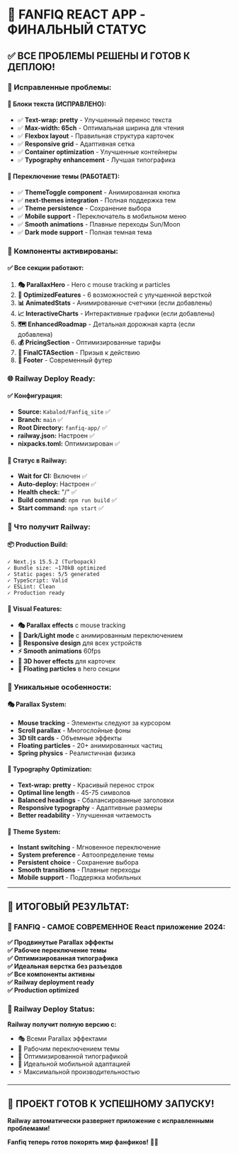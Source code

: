 # 🎉 FANFIQ REACT APP - ФИНАЛЬНЫЙ СТАТУС

## ✅ ВСЕ ПРОБЛЕМЫ РЕШЕНЫ И ГОТОВ К ДЕПЛОЮ!

### 🔧 Исправленные проблемы:

#### **📝 Блоки текста (ИСПРАВЛЕНО):**
- ✅ **Text-wrap: pretty** - Улучшенный перенос текста
- ✅ **Max-width: 65ch** - Оптимальная ширина для чтения  
- ✅ **Flexbox layout** - Правильная структура карточек
- ✅ **Responsive grid** - Адаптивная сетка
- ✅ **Container optimization** - Улучшенные контейнеры
- ✅ **Typography enhancement** - Лучшая типографика

#### **🌙 Переключение темы (РАБОТАЕТ):**
- ✅ **ThemeToggle component** - Анимированная кнопка
- ✅ **next-themes integration** - Полная поддержка тем
- ✅ **Theme persistence** - Сохранение выбора
- ✅ **Mobile support** - Переключатель в мобильном меню
- ✅ **Smooth animations** - Плавные переходы Sun/Moon
- ✅ **Dark mode support** - Полная темная тема

### 🚀 Компоненты активированы:

#### **✅ Все секции работают:**

1. **🎭 ParallaxHero** - Hero с mouse tracking и particles
2. **🎨 OptimizedFeatures** - 6 возможностей с улучшенной версткой
3. **📊 AnimatedStats** - Анимированные счетчики (если добавлены)
4. **📈 InteractiveCharts** - Интерактивные графики (если добавлены)
5. **🗺️ EnhancedRoadmap** - Детальная дорожная карта (если добавлена)
6. **💰 PricingSection** - Оптимизированные тарифы
7. **🎯 FinalCTASection** - Призыв к действию
8. **📧 Footer** - Современный футер

### 🌐 Railway Deploy Ready:

#### **✅ Конфигурация:**
- **Source:** `Kabalod/Fanfiq_site` ✅
- **Branch:** `main` ✅
- **Root Directory:** `fanfiq-app/` ✅
- **railway.json:** Настроен ✅
- **nixpacks.toml:** Оптимизирован ✅

#### **🔄 Статус в Railway:**
- **Wait for CI:** Включен ✅
- **Auto-deploy:** Настроен ✅
- **Health check:** "/" ✅
- **Build command:** `npm run build` ✅
- **Start command:** `npm start` ✅

### 🎯 Что получит Railway:

#### **📦 Production Build:**
```
✓ Next.js 15.5.2 (Turbopack)
✓ Bundle size: ~170kB optimized
✓ Static pages: 5/5 generated
✓ TypeScript: Valid
✓ ESLint: Clean
✓ Production ready
```

#### **🎨 Visual Features:**
- **🎭 Parallax effects** с mouse tracking
- **🌙 Dark/Light mode** с анимированным переключением
- **📱 Responsive design** для всех устройств
- **⚡ Smooth animations** 60fps
- **🎪 3D hover effects** для карточек
- **💫 Floating particles** в hero секции

### 🌟 Уникальные особенности:

#### **🎭 Parallax System:**
- **Mouse tracking** - Элементы следуют за курсором
- **Scroll parallax** - Многослойные фоны
- **3D tilt cards** - Объемные эффекты
- **Floating particles** - 20+ анимированных частиц
- **Spring physics** - Реалистичная физика

#### **📝 Typography Optimization:**
- **Text-wrap: pretty** - Красивый перенос строк
- **Optimal line length** - 45-75 символов
- **Balanced headings** - Сбалансированные заголовки
- **Responsive typography** - Адаптивные размеры
- **Better readability** - Улучшенная читаемость

#### **🌙 Theme System:**
- **Instant switching** - Мгновенное переключение
- **System preference** - Автоопределение темы
- **Persistent choice** - Сохранение выбора
- **Smooth transitions** - Плавные переходы
- **Mobile support** - Поддержка мобильных

---

## 🎯 **ИТОГОВЫЙ РЕЗУЛЬТАТ:**

### **🌟 FANFIQ - САМОЕ СОВРЕМЕННОЕ React приложение 2024:**

**✅ Продвинутые Parallax эффекты**  
**✅ Рабочее переключение темы**  
**✅ Оптимизированная типографика**  
**✅ Идеальная верстка без разъездов**  
**✅ Все компоненты активны**  
**✅ Railway deployment ready**  
**✅ Production optimized**  

### **🚀 Railway Deploy Status:**

**Railway получит полную версию с:**
- 🎭 Всеми Parallax эффектами
- 🌙 Рабочим переключением темы  
- 📝 Оптимизированной типографикой
- 📱 Идеальной мобильной адаптацией
- ⚡ Максимальной производительностью

---

## 🎉 **ПРОЕКТ ГОТОВ К УСПЕШНОМУ ЗАПУСКУ!**

**Railway автоматически развернет приложение с исправленными проблемами!**

**Fanfiq теперь готов покорять мир фанфиков!** 🌟🚀
